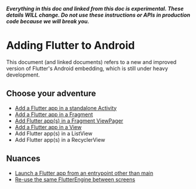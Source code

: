 **_Everything in this doc and linked from this doc is experimental. These details WILL change. Do not use these instructions or APIs in production code because we will break you._**

# Adding Flutter to Android

This document (and linked documents) refers to a new and improved version of Flutter's Android embedding, which is still under heavy development. 

## Choose your adventure

* [Add a Flutter app in a standalone Activity](https://github.com/flutter/flutter/wiki/Experimental:-Add-Flutter-Activity)
* [Add a Flutter app in a Fragment](https://github.com/flutter/flutter/wiki/Experimental:-Add-Flutter-Fragment)
* [Add Flutter app(s) in a Fragment ViewPager](https://github.com/flutter/flutter/wiki/Experimental:-Add-Flutter-Fragment-ViewPager)
* [Add a Flutter app in a View](https://github.com/flutter/flutter/wiki/Experimental:-Add-Flutter-View)
* Add Flutter app(s) in a ListView
* Add Flutter app(s) in a RecyclerView

## Nuances

* [Launch a Flutter app from an entrypoint other than main](https://github.com/flutter/flutter/wiki/Experimental:-Launch-Flutter-with-non-main-entrypoint)
* [Re-use the same FlutterEngine between screens](https://github.com/flutter/flutter/wiki/Experimental:-Reuse-FlutterEngine-across-screens)